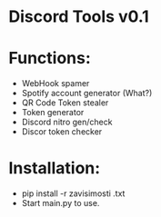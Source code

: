# Discord Tools v0.1
# Functions:
- WebHook spamer
- Spotify account generator (What?)
- QR Code Token stealer
- Token generator
- Discord nitro gen/check
- Discor token checker
# Installation:
- pip install -r zavisimosti .txt
- Start main.py to use.

